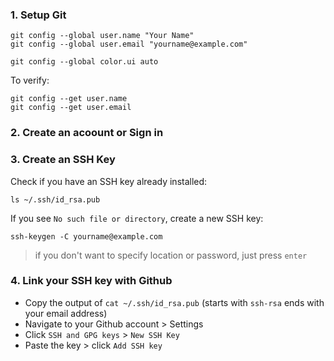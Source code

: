 ### 1. Setup Git

```
git config --global user.name "Your Name"
git config --global user.email "yourname@example.com"

git config --global color.ui auto
```

To verify:

```
git config --get user.name
git config --get user.email
```

### 2. Create an acoount or Sign in

### 3. Create an SSH Key

Check if you have an SSH key already installed:

```
ls ~/.ssh/id_rsa.pub
```

If you see `No such file or directory`, create a new SSH key:

```
ssh-keygen -C yourname@example.com
```

> if you don't want to specify location or password, just press `enter`

### 4. Link your SSH key with Github

- Copy the output of `cat ~/.ssh/id_rsa.pub` (starts with `ssh-rsa` ends with your email address)
- Navigate to your Github account > Settings
- Click `SSH and GPG keys` > `New SSH Key`
- Paste the key > click `Add SSH key`
